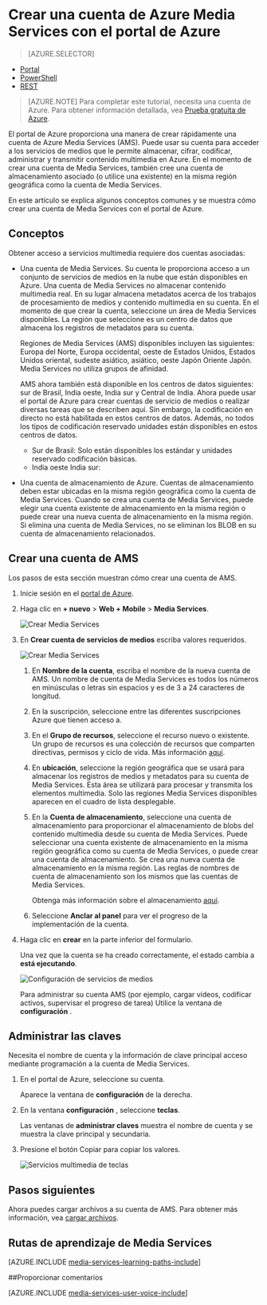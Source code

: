 <properties
    pageTitle=" Crear una cuenta de Azure Media Services con el portal de Azure | Microsoft Azure"
    description="Este tutorial le guiará por los pasos de la creación de una cuenta de Azure Media Services con el portal de Azure."
    services="media-services"
    documentationCenter=""
    authors="Juliako"
    manager="erikre"
    editor=""/>

<tags
    ms.service="media-services"
    ms.workload="media"
    ms.tgt_pltfrm="na"
    ms.devlang="na"
    ms.topic="get-started-article"
    ms.date="10/24/2016"
    ms.author="juliako"/>


# <a name="create-an-azure-media-services-account-using-the-azure-portal"></a>Crear una cuenta de Azure Media Services con el portal de Azure

> [AZURE.SELECTOR]
- [Portal](media-services-portal-create-account.md)
- [PowerShell](media-services-manage-with-powershell.md)
- [REST](http://msdn.microsoft.com/library/azure/dn194267.aspx)

> [AZURE.NOTE] Para completar este tutorial, necesita una cuenta de Azure. Para obtener información detallada, vea [Prueba gratuita de Azure](https://azure.microsoft.com/pricing/free-trial/). 

El portal de Azure proporciona una manera de crear rápidamente una cuenta de Azure Media Services (AMS). Puede usar su cuenta para acceder a los servicios de medios que le permite almacenar, cifrar, codificar, administrar y transmitir contenido multimedia en Azure. En el momento de crear una cuenta de Media Services, también cree una cuenta de almacenamiento asociado (o utilice una existente) en la misma región geográfica como la cuenta de Media Services.

En este artículo se explica algunos conceptos comunes y se muestra cómo crear una cuenta de Media Services con el portal de Azure.

## <a name="concepts"></a>Conceptos

Obtener acceso a servicios multimedia requiere dos cuentas asociadas:

- Una cuenta de Media Services. Su cuenta le proporciona acceso a un conjunto de servicios de medios en la nube que están disponibles en Azure. Una cuenta de Media Services no almacenar contenido multimedia real. En su lugar almacena metadatos acerca de los trabajos de procesamiento de medios y contenido multimedia en su cuenta. En el momento de que crear la cuenta, seleccione un área de Media Services disponibles. La región que seleccione es un centro de datos que almacena los registros de metadatos para su cuenta.

    Regiones de Media Services (AMS) disponibles incluyen las siguientes: Europa del Norte, Europa occidental, oeste de Estados Unidos, Estados Unidos oriental, sudeste asiático, asiático, oeste Japón Oriente Japón. Media Services no utiliza grupos de afinidad.
    
    AMS ahora también está disponible en los centros de datos siguientes: sur de Brasil, India oeste, India sur y Central de India. Ahora puede usar el portal de Azure para crear cuentas de servicio de medios o realizar diversas tareas que se describen aquí. Sin embargo, la codificación en directo no está habilitada en estos centros de datos. Además, no todos los tipos de codificación reservado unidades están disponibles en estos centros de datos.
    
    - Sur de Brasil: Solo están disponibles los estándar y unidades reservado codificación básicas.
    - India oeste India sur: 

- Una cuenta de almacenamiento de Azure. Cuentas de almacenamiento deben estar ubicadas en la misma región geográfica como la cuenta de Media Services. Cuando se crea una cuenta de Media Services, puede elegir una cuenta existente de almacenamiento en la misma región o puede crear una nueva cuenta de almacenamiento en la misma región. Si elimina una cuenta de Media Services, no se eliminan los BLOB en su cuenta de almacenamiento relacionados.

## <a name="create-an-ams-account"></a>Crear una cuenta de AMS

Los pasos de esta sección muestran cómo crear una cuenta de AMS.

1. Inicie sesión en el [portal de Azure](https://portal.azure.com/).
2. Haga clic en **+ nuevo** > **Web + Mobile** > **Media Services**.

    ![Crear Media Services](./media/media-services-portal-vod-get-started/media-services-new1.png)

3. En **Crear cuenta de servicios de medios** escriba valores requeridos.

    ![Crear Media Services](./media/media-services-portal-vod-get-started/media-services-new3.png)
    
    1. En **Nombre de la cuenta**, escriba el nombre de la nueva cuenta de AMS. Un nombre de cuenta de Media Services es todos los números en minúsculas o letras sin espacios y es de 3 a 24 caracteres de longitud.
    2. En la suscripción, seleccione entre las diferentes suscripciones Azure que tienen acceso a.
    
    2. En el **Grupo de recursos**, seleccione el recurso nuevo o existente.  Un grupo de recursos es una colección de recursos que comparten directivas, permisos y ciclo de vida. Más información [aquí](azure-resource-manager/resource-group-overview.md#resource-groups).
    3. En **ubicación**, seleccione la región geográfica que se usará para almacenar los registros de medios y metadatos para su cuenta de Media Services. Esta área se utilizará para procesar y transmita los elementos multimedia. Solo las regiones Media Services disponibles aparecen en el cuadro de lista desplegable. 
    
    3. En la **Cuenta de almacenamiento**, seleccione una cuenta de almacenamiento para proporcionar el almacenamiento de blobs del contenido multimedia desde su cuenta de Media Services. Puede seleccionar una cuenta existente de almacenamiento en la misma región geográfica como su cuenta de Media Services, o puede crear una cuenta de almacenamiento. Se crea una nueva cuenta de almacenamiento en la misma región. Las reglas de nombres de cuenta de almacenamiento son los mismos que las cuentas de Media Services.

        Obtenga más información sobre el almacenamiento [aquí](storage-introduction.md).

    4. Seleccione **Anclar al panel** para ver el progreso de la implementación de la cuenta.
    
7. Haga clic en **crear** en la parte inferior del formulario.

    Una vez que la cuenta se ha creado correctamente, el estado cambia a **está ejecutando**. 

    ![Configuración de servicios de medios](./media/media-services-portal-vod-get-started/media-services-settings.png)

    Para administrar su cuenta AMS (por ejemplo, cargar vídeos, codificar activos, supervisar el progreso de tarea) Utilice la ventana de **configuración** .

## <a name="manage-keys"></a>Administrar las claves

Necesita el nombre de cuenta y la información de clave principal acceso mediante programación a la cuenta de Media Services.

1. En el portal de Azure, seleccione su cuenta. 

    Aparece la ventana de **configuración** de la derecha. 

2. En la ventana **configuración** , seleccione **teclas**. 

    Las ventanas de **administrar claves** muestra el nombre de cuenta y se muestra la clave principal y secundaria. 
3. Presione el botón Copiar para copiar los valores.
    
    ![Servicios multimedia de teclas](./media/media-services-portal-vod-get-started/media-services-keys.png)

## <a name="next-steps"></a>Pasos siguientes

Ahora puedes cargar archivos a su cuenta de AMS. Para obtener más información, vea [cargar archivos](media-services-portal-upload-files.md).

## <a name="media-services-learning-paths"></a>Rutas de aprendizaje de Media Services

[AZURE.INCLUDE [media-services-learning-paths-include](../../includes/media-services-learning-paths-include.md)]

##<a name="provide-feedback"></a>Proporcionar comentarios

[AZURE.INCLUDE [media-services-user-voice-include](../../includes/media-services-user-voice-include.md)]


